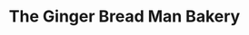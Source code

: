 ---
title: "The Ginger Bread Man Bakery"
url: /hersham/the-ginger-bread-man-bakery/
shop: bakery
---